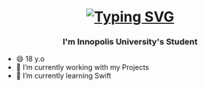 <h1 align="center"><a href="https://git.io/typing-svg"><img src="https://readme-typing-svg.demolab.com?font=Fira+Code&weight=800&size=40&pause=1000&color=5B3AF7&center=true&width=700&height=100&lines=Hi+there+%F0%9F%91%8B.+I'm+SHREDDING" alt="Typing SVG" /></a></h1>

<h3 align="center">I'm Innopolis University's Student</h3>

- 😄 18 y.o
- 🔭 I’m currently working with my Projects
- 🌱 I’m currently learning Swift

<!--
![YouTube Music](https://img.shields.io/badge/YouTube_Music-FF0000?style=for-the-badge&logo=youtube-music&logoColor=white) ![YouTube Music](https://img.shields.io/badge/YouTube_Music-FF0000?style=for-the-badge&logo=youtube-music&logoColor=white)

<a href="https://appsol.ru">![Discord](https://img.shields.io/badge/Discord-%235865F2.svg?style=for-the-badge&logo=discord&logoColor=white)</a>


**SHREDDING8/SHREDDING8** is a ✨ _special_ ✨ repository because its `README.md` (this file) appears on your GitHub profile.

Here are some ideas to get you started:

- 🤔 I’m looking for help with ...
- 💬 Ask me about ...
- 📫 How to reach me: ...
- 😄 Pronouns: ...
- ⚡ Fun fact: ...
-->
